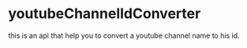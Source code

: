 # youtubeChannelIdConverter
this is an api that help you to convert a youtube channel name to his id.
